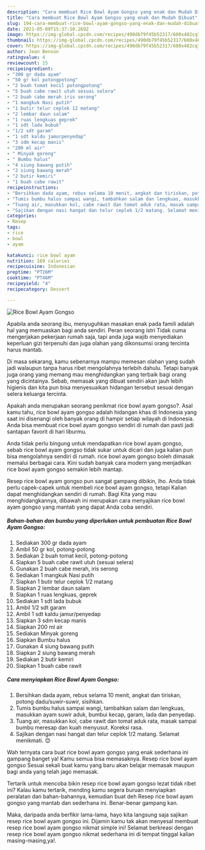 ```yaml
---
description: "Cara membuat Rice Bowl Ayam Gongso yang enak dan Mudah Dibuat"
title: "Cara membuat Rice Bowl Ayam Gongso yang enak dan Mudah Dibuat"
slug: 194-cara-membuat-rice-bowl-ayam-gongso-yang-enak-dan-mudah-dibuat
date: 2021-05-09T15:37:10.269Z
image: https://img-global.cpcdn.com/recipes/490db79f45b52317/680x482cq70/rice-bowl-ayam-gongso-foto-resep-utama.jpg
thumbnail: https://img-global.cpcdn.com/recipes/490db79f45b52317/680x482cq70/rice-bowl-ayam-gongso-foto-resep-utama.jpg
cover: https://img-global.cpcdn.com/recipes/490db79f45b52317/680x482cq70/rice-bowl-ayam-gongso-foto-resep-utama.jpg
author: Jean Benson
ratingvalue: 4
reviewcount: 15
recipeingredient:
- "300 gr dada ayam"
- "50 gr kol potongpotong"
- "2 buah tomat kecil potongpotong"
- "5 buah cabe rawit utuh sesuai selera"
- "2 buah cabe merah iris serong"
- "1 mangkuk Nasi putih"
- "1 butir telur ceplok 12 matang"
- "2 lembar daun salam"
- "1 ruas lengkuas geprek"
- "1 sdt lada bubuk"
- "1/2 sdt garam"
- "1 sdt kaldu jamurpenyedap"
- "3 sdm kecap manis"
- "200 ml air"
- " Minyak goreng"
- " Bumbu halus"
- "4 siung bawang putih"
- "2 siung bawang merah"
- "2 butir kemiri"
- "1 buah cabe rawit"
recipeinstructions:
- "Bersihkan dada ayam, rebus selama 10 menit, angkat dan tiriskan, potong dadu/suwir-suwir, sisihkan."
- "Tumis bumbu halus sampai wangi, tambahkan salam dan lengkuas, masukkan ayam suwir aduk, bumbui kecap, garam, lada dan penyedap."
- "Tuang air, masukkan kol, cabe rawit dan tomat aduk rata, masak sampai bumbu meresap dan kuah menyusut. Koreksi rasa."
- "Sajikan dengan nasi hangat dan telur ceplok 1/2 matang. Selamat menikmati. 😊"
categories:
- Resep
tags:
- rice
- bowl
- ayam

katakunci: rice bowl ayam 
nutrition: 169 calories
recipecuisine: Indonesian
preptime: "PT26M"
cooktime: "PT46M"
recipeyield: "4"
recipecategory: Dessert

---
```



![Rice Bowl Ayam Gongso](https://img-global.cpcdn.com/recipes/490db79f45b52317/680x482cq70/rice-bowl-ayam-gongso-foto-resep-utama.jpg)

Apabila anda seorang ibu, menyuguhkan masakan enak pada famili adalah hal yang memuaskan bagi anda sendiri. Peran seorang istri Tidak cuma mengerjakan pekerjaan rumah saja, tapi anda juga wajib menyediakan keperluan gizi terpenuhi dan juga olahan yang dikonsumsi orang tercinta harus mantab.

Di masa  sekarang, kamu sebenarnya mampu memesan olahan yang sudah jadi walaupun tanpa harus ribet mengolahnya terlebih dahulu. Tetapi banyak juga orang yang memang mau menghidangkan yang terbaik bagi orang yang dicintainya. Sebab, memasak yang dibuat sendiri akan jauh lebih higienis dan kita pun bisa menyesuaikan hidangan tersebut sesuai dengan selera keluarga tercinta. 



Apakah anda merupakan seorang penikmat rice bowl ayam gongso?. Asal kamu tahu, rice bowl ayam gongso adalah hidangan khas di Indonesia yang saat ini disenangi oleh banyak orang di hampir setiap wilayah di Indonesia. Anda bisa membuat rice bowl ayam gongso sendiri di rumah dan pasti jadi santapan favorit di hari liburmu.

Anda tidak perlu bingung untuk mendapatkan rice bowl ayam gongso, sebab rice bowl ayam gongso tidak sukar untuk dicari dan juga kalian pun bisa mengolahnya sendiri di rumah. rice bowl ayam gongso boleh dimasak memalui berbagai cara. Kini sudah banyak cara modern yang menjadikan rice bowl ayam gongso semakin lebih mantap.

Resep rice bowl ayam gongso pun sangat gampang dibikin, lho. Anda tidak perlu capek-capek untuk membeli rice bowl ayam gongso, tetapi Kalian dapat menghidangkan sendiri di rumah. Bagi Kita yang mau menghidangkannya, dibawah ini merupakan cara menyajikan rice bowl ayam gongso yang mantab yang dapat Anda coba sendiri.

<!--inarticleads1-->

##### Bahan-bahan dan bumbu yang diperlukan untuk pembuatan Rice Bowl Ayam Gongso:

1. Sediakan 300 gr dada ayam
1. Ambil 50 gr kol, potong-potong
1. Sediakan 2 buah tomat kecil, potong-potong
1. Siapkan 5 buah cabe rawit utuh (sesuai selera)
1. Gunakan 2 buah cabe merah, iris serong
1. Sediakan 1 mangkuk Nasi putih
1. Siapkan 1 butir telur ceplok 1/2 matang
1. Siapkan 2 lembar daun salam
1. Siapkan 1 ruas lengkuas, geprek
1. Sediakan 1 sdt lada bubuk
1. Ambil 1/2 sdt garam
1. Ambil 1 sdt kaldu jamur/penyedap
1. Siapkan 3 sdm kecap manis
1. Siapkan 200 ml air
1. Sediakan  Minyak goreng
1. Siapkan  Bumbu halus
1. Gunakan 4 siung bawang putih
1. Siapkan 2 siung bawang merah
1. Sediakan 2 butir kemiri
1. Siapkan 1 buah cabe rawit




<!--inarticleads2-->

##### Cara menyiapkan Rice Bowl Ayam Gongso:

1. Bersihkan dada ayam, rebus selama 10 menit, angkat dan tiriskan, potong dadu/suwir-suwir, sisihkan.
1. Tumis bumbu halus sampai wangi, tambahkan salam dan lengkuas, masukkan ayam suwir aduk, bumbui kecap, garam, lada dan penyedap.
1. Tuang air, masukkan kol, cabe rawit dan tomat aduk rata, masak sampai bumbu meresap dan kuah menyusut. Koreksi rasa.
1. Sajikan dengan nasi hangat dan telur ceplok 1/2 matang. Selamat menikmati. 😊




Wah ternyata cara buat rice bowl ayam gongso yang enak sederhana ini gampang banget ya! Kamu semua bisa memasaknya. Resep rice bowl ayam gongso Sesuai sekali buat kamu yang baru akan belajar memasak maupun bagi anda yang telah jago memasak.

Tertarik untuk mencoba bikin resep rice bowl ayam gongso lezat tidak ribet ini? Kalau kamu tertarik, mending kamu segera buruan menyiapkan peralatan dan bahan-bahannya, kemudian buat deh Resep rice bowl ayam gongso yang mantab dan sederhana ini. Benar-benar gampang kan. 

Maka, daripada anda berfikir lama-lama, hayo kita langsung saja sajikan resep rice bowl ayam gongso ini. Dijamin kamu tak akan menyesal membuat resep rice bowl ayam gongso nikmat simple ini! Selamat berkreasi dengan resep rice bowl ayam gongso nikmat sederhana ini di tempat tinggal kalian masing-masing,ya!.

